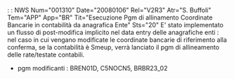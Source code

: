  :  : NWS Num="001310" Date="20080106" Rel="V2R3" Atr="S. Buffoli" Tem="APP" App="BR" Tit="Esecuzione Pgm di allinamento Coordinate Bancarie in contabilità da anagrafica Ente" Sts="20"
E' stato implementato un flusso di post-modifica implicito nel data entry delle anagrafiche enti : 
nel caso in cui vengano modificate le coordinate bancarie di riferimento alla conferma, se la contabilità è Smeup, verrà lanciato il pgm di allineamento delle rate/testate contabili.

-  pgm modificanti :  BREN01D, C5NOCN5, BRBR23_02
